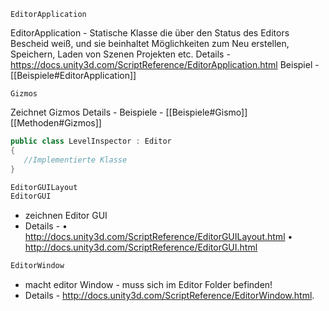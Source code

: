 
```
EditorApplication
```
EditorApplication - Statische Klasse die über den Status des Editors Bescheid weiß, und sie beinhaltet Möglichkeiten zum Neu erstellen, Speichern, Laden von Szenen Projekten etc.
Details - https://docs.unity3d.com/ScriptReference/EditorApplication.html
Beispiel - [[Beispiele#EditorApplication]]

```
Gizmos
```
Zeichnet Gizmos
Details - 
Beispiele - [[Beispiele#Gismo]]  [[Methoden#Gizmos]]


``` c#
public class LevelInspector : Editor 
{
   //Implementierte Klasse
}
```


```c#
EditorGUILayout
EditorGUI
```

- zeichnen Editor GUI
- Details -
• http://docs.unity3d.com/ScriptReference/EditorGUILayout.html
• http://docs.unity3d.com/ScriptReference/EditorGUI.html

```c#
EditorWindow
```
- macht editor Window - muss sich im Editor Folder befinden!
- Details -  http://docs.unity3d.com/ScriptReference/EditorWindow.html.